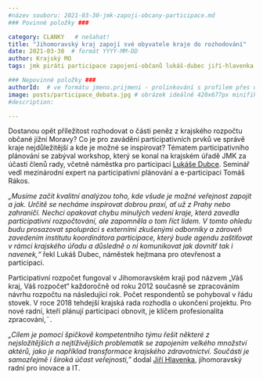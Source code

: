 ```yaml
---
#název souboru: 2021-03-30-jmk-zapoji-obcany-participace.md
### Povinné položky ###

category: CLANKY   # nešahat!
title: "Jihomoravský kraj zapojí své obyvatele kraje do rozhodování"
date: 2021-03-30  # formát YYYY-MM-DD
author: Krajský MO
tags: jmk piráti participace zapojení-občanů lukáš-dubec jiří-hlavenka # kategorie odděleny mezerami, např. volby zemědělství životní-prostředí piráti (viz https://jihomoravsky.pirati.cz/tags/)

### Nepovinné položky ###
authorId:  # ve formátu jmeno.prijmeni - prolinkování s profilem přes uid
image: posts/participace_debata.jpg # obrázek ideálně 420x677px minifikovaný přes https://tinypng.com/
#description:

---
```


Dostanou opět příležitost rozhodovat o části peněz z krajského rozpočtu občané jižní Moravy? Co je pro zavádění participativních prvků ve správě kraje nejdůležitější a kde je možné se inspirovat? Tématem participativního plánování se zabýval workshop, který se konal na krajském úřadě JMK za účasti členů rady, včetně náměstka pro participaci [Lukáše Dubce](https://jihomoravsky.pirati.cz/lide/lukas-dubec/). Seminář vedl mezinárodní expert na participativní plánování a e-participaci Tomáš Rákos.

*„Musíme začít kvalitní analýzou toho, kde všude je možné veřejnost zapojit a jak. Určitě se necháme inspirovat dobrou praxí, ať už z Prahy nebo zahraničí. Nechci opakovat chybu minulých vedení kraje, která zavedla participativní rozpočtování, ale zapomněla o tom říct lidem. V tomto ohledu budu prosazovat spolupráci s externími zkušenými odborníky a zároveň zavedením institutu koordinátora participace, který bude agendu zaštiťovat v rámci krajského úřadu a důsledně o ní komunikovat jak dovnitř tak i navenek,“* řekl Lukáš Dubec, náměstek hejtmana pro otevřenost a participaci. 

Participativní rozpočet fungoval v Jihomoravském kraji pod názvem „Váš kraj, Váš rozpočet“ každoročně od roku 2012 současně se zpracováním návrhu rozpočtu na následující rok. Počet respondentů se pohyboval v řádu stovek. V roce 2018 tehdejší krajská rada rozhodla o ukončení projektu. Pro nové radní, kteří plánují participaci obnovit, je klíčem profesionalita zpracování,¨.

*„Cílem je pomocí špičkově kompetentního týmu řešit některé z nejsložitějších a nejtíživějších problematik se zapojením velkého množství aktérů, jako je například transformace krajského zdravotnictví. Součástí je samozřejmě i široká účast veřejnosti,”* dodal [Jiří Hlavenka](https://jihomoravsky.pirati.cz/lide/jiri-hlavenka/), jihomoravský radní pro inovace a IT.

